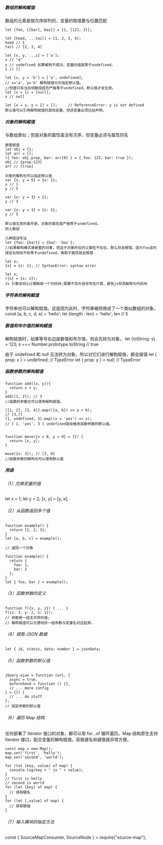 ##### 数组的解构赋值

数组的元素是按次序排列的，变量的取值要与位置匹配

```
let [foo, [[bar], baz]] = [1, [[2], 3]];

let [head, ...tail] = [1, 2, 3, 4];
head // 1
tail // [2, 3, 4]

let [x, y, ...z] = ['a'];
x // "a"
y // undefined 如果解构不成功，变量的值就等于undefined。
z // []

let [x, y = 'b'] = ['a', undefined];
// x='a', y='b' 解构赋值允许指定默认值。
//但是只有当右侧数组成员严格等于undefined，默认值才会生效。
let [x = 1] = [null];
x // null

let [x = y, y = 1] = [];     // ReferenceError: y is not defined
默认值可以引用解构赋值的其他变量，但该变量必须已经声明。
```

##### 对象的解构赋值

与数组类似；但是对象的属性虽没有次序，但变量必须与属性同名

```
嵌套赋值
let obj = {};
let arr = [];
({ foo: obj.prop, bar: arr[0] } = { foo: 123, bar: true });
obj // {prop:123}
arr // [true]

对象的解构也可以指定默认值
var {x, y = 5} = {x: 1};
x // 1
y // 5

var {x: y = 3} = {};
y // 3

var {x: y = 3} = {x: 5};
y // 5

默认值生效的条件是，对象的属性值严格等于undefined。
同上数组

几种错误写法
let {foo: {bar}} = {baz: 'baz'};
//如果解构模式是嵌套的对象，而且子对象所在的父属性不存在，那么将会报错。因为foo这时就在右侧找不到等于undefined，再取子属性就会报错

let x;
{x} = {x: 1}; // SyntaxError: syntax error

let x;
({x} = {x: 1});
Js 引擎会将{x}理解成一个代码块;需要不将大括号写在行首，避免js将其解释为代码块
```

##### 字符串的解构赋值

字符串也可以解构赋值。这是因为此时，字符串被转换成了一个类似数组的对象。
const [a, b, c, d, e] = 'hello';
let {length : len} = 'hello';
len // 5

##### 数值和布尔值的解构赋值

解构赋值时，如果等号右边是数值和布尔值，则会先转为对象。
let {toString: s} = 123;
s === Number.prototype.toString // true

由于 undefined 和 null 无法转为对象，所以对它们进行解构赋值，都会报错
let { prop: x } = undefined; // TypeError
let { prop: y } = null; // TypeError

##### 函数参数的解构赋值

```
function add([x, y]){
  return x + y;
}
add([1, 2]); // 3
//函数的参数也可以使用解构赋值。

[[1, 2], [3, 4]].map(([a, b]) => a + b);
// [3,7]
[1, undefined, 3].map((x = 'yes') => x);
// [ 1, 'yes', 3 ] undefined就会触发函数参数的默认值。


function move({x = 0, y = 0} = {}) {
  return [x, y];
}

move({x: 3}); // [3, 0]
//函数参数的解构也可以使用默认值

```

##### 用途

###### （1）交换变量的值

let x = 1;
let y = 2;
[x, y] = [y, x];

###### （2）从函数返回多个值

```
function example() {
  return [1, 2, 3];
}
let [a, b, c] = example();

// 返回一个对象

function example() {
  return {
    foo: 1,
    bar: 2
  };
}
let { foo, bar } = example();
```

###### （3）函数参数的定义

```
function f({x, y, z}) { ... }
f({z: 3, y: 2, x: 1});
// 参数是一组无次序的值;
// 解构赋值可以方便地将一组参数与变量名对应起来。
```

###### （4）提取 JSON 数据

```
let { id, status, data: number } = jsonData;
```

###### （5）函数参数的默认值

```
jQuery.ajax = function (url, {
  async = true,
  beforeSend = function () {},
  // ... more config
} = {}) {
  // ... do stuff
};
// 指定参数的默认值
```

###### （6）遍历 Map 结构

任何部署了 Iterator 接口的对象，都可以用 for...of 循环遍历。Map 结构原生支持 Iterator 接口，配合变量的解构赋值，获取键名和键值就非常方便。

```
const map = new Map();
map.set('first', 'hello');
map.set('second', 'world');

for (let [key, value] of map) {
  console.log(key + " is " + value);
}
// first is hello
// second is world
for (let [key] of map) {
  // 获取键名
}
for (let [,value] of map) {
  // 获取键值
}
```

###### （7）输入模块的指定方法

const { SourceMapConsumer, SourceNode } = require("source-map");
